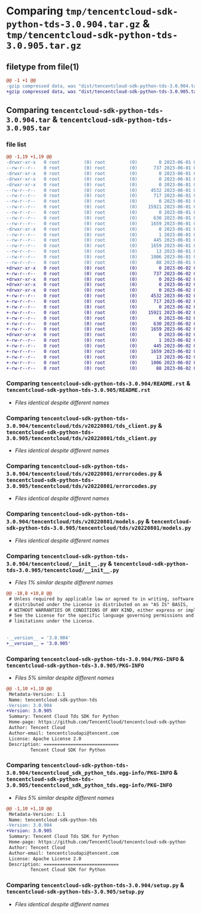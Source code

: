 # Comparing `tmp/tencentcloud-sdk-python-tds-3.0.904.tar.gz` & `tmp/tencentcloud-sdk-python-tds-3.0.905.tar.gz`

## filetype from file(1)

```diff
@@ -1 +1 @@
-gzip compressed data, was "dist/tencentcloud-sdk-python-tds-3.0.904.tar", last modified: Thu Jun  1 02:47:50 2023, max compression
+gzip compressed data, was "dist/tencentcloud-sdk-python-tds-3.0.905.tar", last modified: Fri Jun  2 00:40:50 2023, max compression
```

## Comparing `tencentcloud-sdk-python-tds-3.0.904.tar` & `tencentcloud-sdk-python-tds-3.0.905.tar`

### file list

```diff
@@ -1,19 +1,19 @@
-drwxr-xr-x   0 root         (0) root         (0)        0 2023-06-01 02:47:50.000000 tencentcloud-sdk-python-tds-3.0.904/
--rw-r--r--   0 root         (0) root         (0)      737 2023-06-01 02:47:50.000000 tencentcloud-sdk-python-tds-3.0.904/README.rst
-drwxr-xr-x   0 root         (0) root         (0)        0 2023-06-01 02:47:50.000000 tencentcloud-sdk-python-tds-3.0.904/tencentcloud/
-drwxr-xr-x   0 root         (0) root         (0)        0 2023-06-01 02:47:50.000000 tencentcloud-sdk-python-tds-3.0.904/tencentcloud/tds/
-drwxr-xr-x   0 root         (0) root         (0)        0 2023-06-01 02:47:50.000000 tencentcloud-sdk-python-tds-3.0.904/tencentcloud/tds/v20220801/
--rw-r--r--   0 root         (0) root         (0)     4532 2023-06-01 02:47:50.000000 tencentcloud-sdk-python-tds-3.0.904/tencentcloud/tds/v20220801/tds_client.py
--rw-r--r--   0 root         (0) root         (0)      717 2023-06-01 02:47:50.000000 tencentcloud-sdk-python-tds-3.0.904/tencentcloud/tds/v20220801/errorcodes.py
--rw-r--r--   0 root         (0) root         (0)        0 2023-06-01 02:47:50.000000 tencentcloud-sdk-python-tds-3.0.904/tencentcloud/tds/v20220801/__init__.py
--rw-r--r--   0 root         (0) root         (0)    15921 2023-06-01 02:47:50.000000 tencentcloud-sdk-python-tds-3.0.904/tencentcloud/tds/v20220801/models.py
--rw-r--r--   0 root         (0) root         (0)        0 2023-06-01 02:47:50.000000 tencentcloud-sdk-python-tds-3.0.904/tencentcloud/tds/__init__.py
--rw-r--r--   0 root         (0) root         (0)      630 2023-06-01 02:47:50.000000 tencentcloud-sdk-python-tds-3.0.904/tencentcloud/__init__.py
--rw-r--r--   0 root         (0) root         (0)     1659 2023-06-01 02:47:50.000000 tencentcloud-sdk-python-tds-3.0.904/PKG-INFO
-drwxr-xr-x   0 root         (0) root         (0)        0 2023-06-01 02:47:50.000000 tencentcloud-sdk-python-tds-3.0.904/tencentcloud_sdk_python_tds.egg-info/
--rw-r--r--   0 root         (0) root         (0)        1 2023-06-01 02:47:50.000000 tencentcloud-sdk-python-tds-3.0.904/tencentcloud_sdk_python_tds.egg-info/dependency_links.txt
--rw-r--r--   0 root         (0) root         (0)      445 2023-06-01 02:47:50.000000 tencentcloud-sdk-python-tds-3.0.904/tencentcloud_sdk_python_tds.egg-info/SOURCES.txt
--rw-r--r--   0 root         (0) root         (0)     1659 2023-06-01 02:47:50.000000 tencentcloud-sdk-python-tds-3.0.904/tencentcloud_sdk_python_tds.egg-info/PKG-INFO
--rw-r--r--   0 root         (0) root         (0)       13 2023-06-01 02:47:50.000000 tencentcloud-sdk-python-tds-3.0.904/tencentcloud_sdk_python_tds.egg-info/top_level.txt
--rw-r--r--   0 root         (0) root         (0)     1006 2023-06-01 02:47:50.000000 tencentcloud-sdk-python-tds-3.0.904/setup.py
--rw-r--r--   0 root         (0) root         (0)       88 2023-06-01 02:47:50.000000 tencentcloud-sdk-python-tds-3.0.904/setup.cfg
+drwxr-xr-x   0 root         (0) root         (0)        0 2023-06-02 00:40:50.000000 tencentcloud-sdk-python-tds-3.0.905/
+-rw-r--r--   0 root         (0) root         (0)      737 2023-06-02 00:40:49.000000 tencentcloud-sdk-python-tds-3.0.905/README.rst
+drwxr-xr-x   0 root         (0) root         (0)        0 2023-06-02 00:40:50.000000 tencentcloud-sdk-python-tds-3.0.905/tencentcloud/
+drwxr-xr-x   0 root         (0) root         (0)        0 2023-06-02 00:40:50.000000 tencentcloud-sdk-python-tds-3.0.905/tencentcloud/tds/
+drwxr-xr-x   0 root         (0) root         (0)        0 2023-06-02 00:40:50.000000 tencentcloud-sdk-python-tds-3.0.905/tencentcloud/tds/v20220801/
+-rw-r--r--   0 root         (0) root         (0)     4532 2023-06-02 00:40:49.000000 tencentcloud-sdk-python-tds-3.0.905/tencentcloud/tds/v20220801/tds_client.py
+-rw-r--r--   0 root         (0) root         (0)      717 2023-06-02 00:40:49.000000 tencentcloud-sdk-python-tds-3.0.905/tencentcloud/tds/v20220801/errorcodes.py
+-rw-r--r--   0 root         (0) root         (0)        0 2023-06-02 00:40:49.000000 tencentcloud-sdk-python-tds-3.0.905/tencentcloud/tds/v20220801/__init__.py
+-rw-r--r--   0 root         (0) root         (0)    15921 2023-06-02 00:40:49.000000 tencentcloud-sdk-python-tds-3.0.905/tencentcloud/tds/v20220801/models.py
+-rw-r--r--   0 root         (0) root         (0)        0 2023-06-02 00:40:49.000000 tencentcloud-sdk-python-tds-3.0.905/tencentcloud/tds/__init__.py
+-rw-r--r--   0 root         (0) root         (0)      630 2023-06-02 00:40:49.000000 tencentcloud-sdk-python-tds-3.0.905/tencentcloud/__init__.py
+-rw-r--r--   0 root         (0) root         (0)     1659 2023-06-02 00:40:50.000000 tencentcloud-sdk-python-tds-3.0.905/PKG-INFO
+drwxr-xr-x   0 root         (0) root         (0)        0 2023-06-02 00:40:50.000000 tencentcloud-sdk-python-tds-3.0.905/tencentcloud_sdk_python_tds.egg-info/
+-rw-r--r--   0 root         (0) root         (0)        1 2023-06-02 00:40:50.000000 tencentcloud-sdk-python-tds-3.0.905/tencentcloud_sdk_python_tds.egg-info/dependency_links.txt
+-rw-r--r--   0 root         (0) root         (0)      445 2023-06-02 00:40:50.000000 tencentcloud-sdk-python-tds-3.0.905/tencentcloud_sdk_python_tds.egg-info/SOURCES.txt
+-rw-r--r--   0 root         (0) root         (0)     1659 2023-06-02 00:40:50.000000 tencentcloud-sdk-python-tds-3.0.905/tencentcloud_sdk_python_tds.egg-info/PKG-INFO
+-rw-r--r--   0 root         (0) root         (0)       13 2023-06-02 00:40:50.000000 tencentcloud-sdk-python-tds-3.0.905/tencentcloud_sdk_python_tds.egg-info/top_level.txt
+-rw-r--r--   0 root         (0) root         (0)     1006 2023-06-02 00:40:49.000000 tencentcloud-sdk-python-tds-3.0.905/setup.py
+-rw-r--r--   0 root         (0) root         (0)       88 2023-06-02 00:40:50.000000 tencentcloud-sdk-python-tds-3.0.905/setup.cfg
```

### Comparing `tencentcloud-sdk-python-tds-3.0.904/README.rst` & `tencentcloud-sdk-python-tds-3.0.905/README.rst`

 * *Files identical despite different names*

### Comparing `tencentcloud-sdk-python-tds-3.0.904/tencentcloud/tds/v20220801/tds_client.py` & `tencentcloud-sdk-python-tds-3.0.905/tencentcloud/tds/v20220801/tds_client.py`

 * *Files identical despite different names*

### Comparing `tencentcloud-sdk-python-tds-3.0.904/tencentcloud/tds/v20220801/errorcodes.py` & `tencentcloud-sdk-python-tds-3.0.905/tencentcloud/tds/v20220801/errorcodes.py`

 * *Files identical despite different names*

### Comparing `tencentcloud-sdk-python-tds-3.0.904/tencentcloud/tds/v20220801/models.py` & `tencentcloud-sdk-python-tds-3.0.905/tencentcloud/tds/v20220801/models.py`

 * *Files identical despite different names*

### Comparing `tencentcloud-sdk-python-tds-3.0.904/tencentcloud/__init__.py` & `tencentcloud-sdk-python-tds-3.0.905/tencentcloud/__init__.py`

 * *Files 1% similar despite different names*

```diff
@@ -10,8 +10,8 @@
 # Unless required by applicable law or agreed to in writing, software
 # distributed under the License is distributed on an "AS IS" BASIS,
 # WITHOUT WARRANTIES OR CONDITIONS OF ANY KIND, either express or implied.
 # See the License for the specific language governing permissions and
 # limitations under the License.
 
 
-__version__ = '3.0.904'
+__version__ = '3.0.905'
```

### Comparing `tencentcloud-sdk-python-tds-3.0.904/PKG-INFO` & `tencentcloud-sdk-python-tds-3.0.905/PKG-INFO`

 * *Files 5% similar despite different names*

```diff
@@ -1,10 +1,10 @@
 Metadata-Version: 1.1
 Name: tencentcloud-sdk-python-tds
-Version: 3.0.904
+Version: 3.0.905
 Summary: Tencent Cloud Tds SDK for Python
 Home-page: https://github.com/TencentCloud/tencentcloud-sdk-python
 Author: Tencent Cloud
 Author-email: tencentcloudapi@tencent.com
 License: Apache License 2.0
 Description: ============================
         Tencent Cloud SDK for Python
```

### Comparing `tencentcloud-sdk-python-tds-3.0.904/tencentcloud_sdk_python_tds.egg-info/PKG-INFO` & `tencentcloud-sdk-python-tds-3.0.905/tencentcloud_sdk_python_tds.egg-info/PKG-INFO`

 * *Files 5% similar despite different names*

```diff
@@ -1,10 +1,10 @@
 Metadata-Version: 1.1
 Name: tencentcloud-sdk-python-tds
-Version: 3.0.904
+Version: 3.0.905
 Summary: Tencent Cloud Tds SDK for Python
 Home-page: https://github.com/TencentCloud/tencentcloud-sdk-python
 Author: Tencent Cloud
 Author-email: tencentcloudapi@tencent.com
 License: Apache License 2.0
 Description: ============================
         Tencent Cloud SDK for Python
```

### Comparing `tencentcloud-sdk-python-tds-3.0.904/setup.py` & `tencentcloud-sdk-python-tds-3.0.905/setup.py`

 * *Files identical despite different names*

